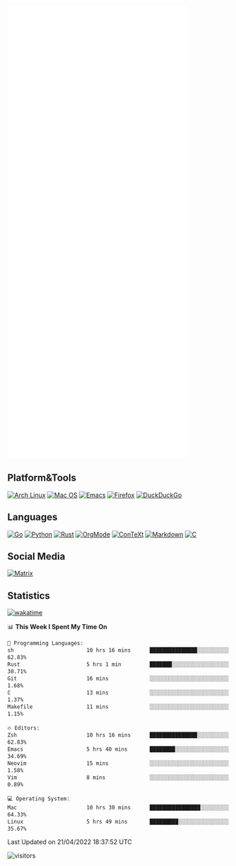 ![Metrics](https://github.com/SteamedFish/SteamedFish/blob/master/github-metrics.svg)

## Platform&Tools

[![Arch Linux](https://img.shields.io/badge/ArchLinux-1793D1?logo=arch-linux&logoColor=fff&style=flat-square)](https://archlinux.org/)
[![Mac OS](https://img.shields.io/badge/MacOS-000000?style=flat-square&logo=macos&logoColor=F0F0F0)](https://www.apple.com/macos/)
[![Emacs](https://img.shields.io/badge/Emacs-%237F5AB6.svg?&style=flat-square&logo=gnu-emacs&logoColor=white)](https://www.gnu.org/software/emacs/)
[![Firefox](https://img.shields.io/badge/Firefox-FF7139?style=flat-square&logo=Firefox-Browser&logoColor=white)](https://firefox.com/)
[![DuckDuckGo](https://img.shields.io/badge/DuckDuckGo-DE5833?style=flat-square&logo=DuckDuckGo&logoColor=white)](https://duckduckgo.com/)

## Languages

[![Go](https://img.shields.io/badge/Golang-%2300ADD8.svg?style=flat-square&logo=go&logoColor=white)](https://golang.org/)
[![Python](https://img.shields.io/badge/Python-3670A0?style=flat-square&logo=python&logoColor=ffdd54)](https://www.python.org/)
[![Rust](https://img.shields.io/badge/Rust-%23000000.svg?style=flat-square&logo=rust&logoColor=white)](https://www.rust-lang.org/)
[![OrgMode](https://img.shields.io/badge/OrgMode-%23000000.svg?style=flat-square&logo=org&logoColor=white)](https://orgmode.org/)
[![ConTeXt](https://img.shields.io/badge/ConTeXt-%23008080.svg?style=flat-square&logo=latex&logoColor=white)](https://contextgarden.net/)
[![Markdown](https://img.shields.io/badge/MarkDown-%23000000.svg?style=flat-square&logo=markdown&logoColor=white)](https://daringfireball.net/projects/markdown/)
[![C](https://img.shields.io/badge/C-%2300599C.svg?style=flat-square&logo=c&logoColor=white)](https://www.iso.org/standard/74528.html)

## Social Media

[![Matrix](https://img.shields.io/badge/SteamedFish-2CA5E0?style=social&logo=matrix&logoColor=black)](https://matrix.to/#/@i:steamedfish.org)

## Statistics
[![wakatime](https://wakatime.com/badge/user/168280d6-fcf2-4b4f-ad3a-dc4612f35b38.svg)](https://wakatime.com/@168280d6-fcf2-4b4f-ad3a-dc4612f35b38)

<!--START_SECTION:waka-->
📊 **This Week I Spent My Time On** 

```text
💬 Programming Languages: 
sh                       10 hrs 16 mins      ███████████████░░░░░░░░░░   62.83% 
Rust                     5 hrs 1 min         ███████░░░░░░░░░░░░░░░░░░   30.71% 
Git                      16 mins             ░░░░░░░░░░░░░░░░░░░░░░░░░   1.68% 
C                        13 mins             ░░░░░░░░░░░░░░░░░░░░░░░░░   1.37% 
Makefile                 11 mins             ░░░░░░░░░░░░░░░░░░░░░░░░░   1.15%

🔥 Editors: 
Zsh                      10 hrs 16 mins      ███████████████░░░░░░░░░░   62.83% 
Emacs                    5 hrs 40 mins       ████████░░░░░░░░░░░░░░░░░   34.69% 
Neovim                   15 mins             ░░░░░░░░░░░░░░░░░░░░░░░░░   1.58% 
Vim                      8 mins              ░░░░░░░░░░░░░░░░░░░░░░░░░   0.89%

💻 Operating System: 
Mac                      10 hrs 30 mins      ████████████████░░░░░░░░░   64.33% 
Linux                    5 hrs 49 mins       █████████░░░░░░░░░░░░░░░░   35.67%

```


 Last Updated on 21/04/2022 18:37:52 UTC
<!--END_SECTION:waka-->

![visitors](https://visitor-badge.laobi.icu/badge?page_id=SteamedFish.SteamedFish)
